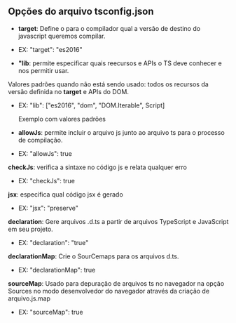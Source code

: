 ##  Opções do arquivo tsconfig.json

- **target**: Define o para o compilador qual a versão de destino do javascript queremos compilar.

- EX:
    "target": "es2016"

- **"lib**: permite especificar quais reecursos e APIs o TS deve conhecer e nos permitir usar. 

Valores padrões quando não está sendo usado: todos os recursos da versão definida no **target** e APIs do DOM.

- EX:
    "lib": ["es2016", "dom", "DOM.Iterable", Script]

    Exemplo com valores padrões

- **allowJs**: permite incluir o arquivo js junto ao arquivo ts para o processo de compilação.

- EX:
    "allowJs": true

**checkJs**: verifica a sintaxe no código js e relata qualquer erro

- EX:
    "checkJs": true

**jsx**: especifica qual código jsx é gerado 

- EX:
    "jsx": "preserve"

**declaration**: Gere arquivos .d.ts a partir de arquivos TypeScript e JavaScript em seu projeto.

- EX:
    "declaration": "true"

**declarationMap**: Crie o SourCemaps para os arquivos d.ts.

- EX:
    "declarationMap": true

**sourceMap**: Usado para depuração de arquivos ts no navegador na opção Sources no modo desenvolvedor do navegador através da criação de arquivo.js.map

- EX:
    "sourceMap": true